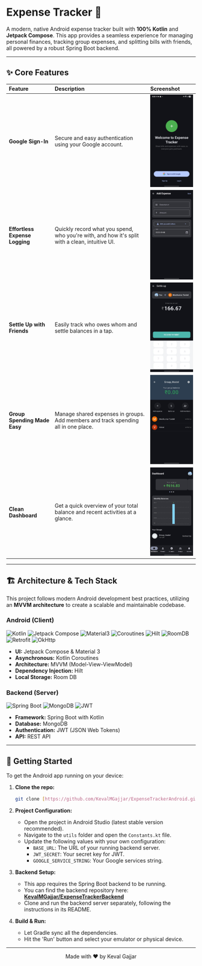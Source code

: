 # Expense Tracker 💸

A modern, native Android expense tracker built with **100% Kotlin** and **Jetpack Compose**. This app provides a seamless experience for managing personal finances, tracking group expenses, and splitting bills with friends, all powered by a robust Spring Boot backend.

---

## ✨ Core Features

| Feature | Description | Screenshot |
| :--- | :--- | :--- |
| **Google Sign-In** | Secure and easy authentication using your Google account. | <img src="https://github.com/KevalMGajjar/ExpenseTrackerAndroid/blob/KevalMGajjar-ui-photos/login.jpg" width="200" alt="Login with Google"/> |
| **Effortless Expense Logging** | Quickly record what you spend, who you're with, and how it's split with a clean, intuitive UI. | <img src="https://github.com/KevalMGajjar/ExpenseTrackerAndroid/blob/KevalMGajjar-ui-photos/expense.jpg" width="200" alt="Add Expense"/> |
| **Settle Up with Friends** | Easily track who owes whom and settle balances in a tap. | <img src="https://github.com/KevalMGajjar/ExpenseTrackerAndroid/blob/KevalMGajjar-ui-photos/SettleUpUi.jpg" width="200" alt="Settle Up"/> |
| **Group Spending Made Easy** | Manage shared expenses in groups. Add members and track spending all in one place. | <img src="https://github.com/KevalMGajjar/ExpenseTrackerAndroid/blob/KevalMGajjar-ui-photos/GroupUi.jpg" width="200" alt="Group Details"/> |
| **Clean Dashboard** | Get a quick overview of your total balance and recent activities at a glance. | <img src="https://github.com/KevalMGajjar/ExpenseTrackerAndroid/blob/KevalMGajjar-ui-photos/DashBoardUi.jpg" width="200" alt="Dashboard View"/> |

---

## 🏗️ Architecture & Tech Stack

This project follows modern Android development best practices, utilizing an **MVVM architecture** to create a scalable and maintainable codebase.

### Android (Client)
![Kotlin](https://img.shields.io/badge/Kotlin-7F52FF?style=for-the-badge&logo=kotlin&logoColor=white)
![Jetpack Compose](https://img.shields.io/badge/Jetpack_Compose-4285F4?style=for-the-badge&logo=jetpackcompose&logoColor=white)
![Material3](https://img.shields.io/badge/Material_3-757575?style=for-the-badge&logo=material-design&logoColor=white)
![Coroutines](https://img.shields.io/badge/Coroutines-E28B59?style=for-the-badge&logo=kotlin&logoColor=white)
![Hilt](https://img.shields.io/badge/Hilt-007396?style=for-the-badge&logo=docusign&logoColor=white)
![RoomDB](https://img.shields.io/badge/Room_DB-D4554A?style=for-the-badge&logo=sqlite&logoColor=white)
![Retrofit](https://img.shields.io/badge/Retrofit-469490?style=for-the-badge&logo=square&logoColor=white)
![OkHttp](https://img.shields.io/badge/OkHttp-469490?style=for-the-badge&logo=square&logoColor=white)

- **UI:** Jetpack Compose & Material 3
- **Asynchronous:** Kotlin Coroutines
- **Architecture:** MVVM (Model-View-ViewModel)
- **Dependency Injection:** Hilt
- **Local Storage:** Room DB

### Backend (Server)
![Spring Boot](https://img.shields.io/badge/Spring_Boot-6DB33F?style=for-the-badge&logo=spring-boot&logoColor=white)
![MongoDB](https://img.shields.io/badge/MongoDB-47A248?style=for-the-badge&logo=mongodb&logoColor=white)
![JWT](https://img.shields.io/badge/JWT-000000?style=for-the-badge&logo=jsonwebtokens&logoColor=white)

- **Framework:** Spring Boot with Kotlin
- **Database:** MongoDB
- **Authentication:** JWT (JSON Web Tokens)
- **API:** REST API

---

## 🚀 Getting Started

To get the Android app running on your device:

1.  **Clone the repo:**
    ```bash
    git clone [https://github.com/KevalMGajjar/ExpenseTrackerAndroid.git](https://github.com/KevalMGajjar/ExpenseTrackerAndroid.git)
    ```

2.  **Project Configuration:**
    - Open the project in Android Studio (latest stable version recommended).
    - Navigate to the `utils` folder and open the `Constants.kt` file.
    - Update the following values with your own configuration:
        - `BASE_URL`: The URL of your running backend server.
        - `JWT_SECRET`: Your secret key for JWT.
        - `GOOGLE_SERVICE_STRING`: Your Google services string.

3.  **Backend Setup:**
    - This app requires the Spring Boot backend to be running.
    - You can find the backend repository here: **[KevalMGajjar/ExpenseTrackerBackend](https://github.com/KevalMGajjar/ExpenseTrackerBackend)**
    - Clone and run the backend server separately, following the instructions in its README.

4.  **Build & Run:**
    - Let Gradle sync all the dependencies.
    - Hit the 'Run' button and select your emulator or physical device.

---

<p align="center">
  Made with ❤️ by Keval Gajjar
</p>
